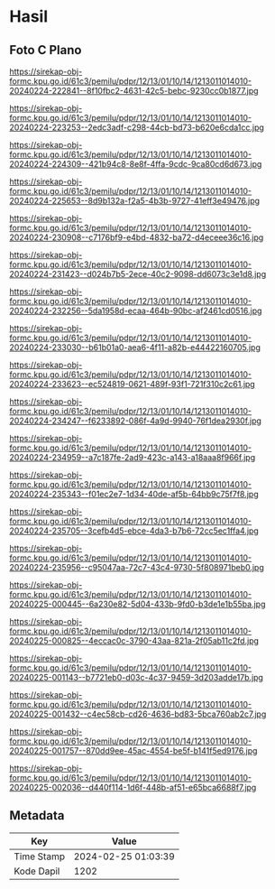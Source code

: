 # Hasil

## Foto C Plano

https://sirekap-obj-formc.kpu.go.id/61c3/pemilu/pdpr/12/13/01/10/14/1213011014010-20240224-222841--8f10fbc2-4631-42c5-bebc-9230cc0b1877.jpg

https://sirekap-obj-formc.kpu.go.id/61c3/pemilu/pdpr/12/13/01/10/14/1213011014010-20240224-223253--2edc3adf-c298-44cb-bd73-b620e6cda1cc.jpg

https://sirekap-obj-formc.kpu.go.id/61c3/pemilu/pdpr/12/13/01/10/14/1213011014010-20240224-224309--421b94c8-8e8f-4ffa-9cdc-9ca80cd6d673.jpg

https://sirekap-obj-formc.kpu.go.id/61c3/pemilu/pdpr/12/13/01/10/14/1213011014010-20240224-225653--8d9b132a-f2a5-4b3b-9727-41eff3e49476.jpg

https://sirekap-obj-formc.kpu.go.id/61c3/pemilu/pdpr/12/13/01/10/14/1213011014010-20240224-230908--c7176bf9-e4bd-4832-ba72-d4eceee36c16.jpg

https://sirekap-obj-formc.kpu.go.id/61c3/pemilu/pdpr/12/13/01/10/14/1213011014010-20240224-231423--d024b7b5-2ece-40c2-9098-dd6073c3e1d8.jpg

https://sirekap-obj-formc.kpu.go.id/61c3/pemilu/pdpr/12/13/01/10/14/1213011014010-20240224-232256--5da1958d-ecaa-464b-90bc-af2461cd0516.jpg

https://sirekap-obj-formc.kpu.go.id/61c3/pemilu/pdpr/12/13/01/10/14/1213011014010-20240224-233030--b61b01a0-aea6-4f11-a82b-e44422160705.jpg

https://sirekap-obj-formc.kpu.go.id/61c3/pemilu/pdpr/12/13/01/10/14/1213011014010-20240224-233623--ec524819-0621-489f-93f1-721f310c2c61.jpg

https://sirekap-obj-formc.kpu.go.id/61c3/pemilu/pdpr/12/13/01/10/14/1213011014010-20240224-234247--f6233892-086f-4a9d-9940-76f1dea2930f.jpg

https://sirekap-obj-formc.kpu.go.id/61c3/pemilu/pdpr/12/13/01/10/14/1213011014010-20240224-234959--a7c187fe-2ad9-423c-a143-a18aaa8f966f.jpg

https://sirekap-obj-formc.kpu.go.id/61c3/pemilu/pdpr/12/13/01/10/14/1213011014010-20240224-235343--f01ec2e7-1d34-40de-af5b-64bb9c75f7f8.jpg

https://sirekap-obj-formc.kpu.go.id/61c3/pemilu/pdpr/12/13/01/10/14/1213011014010-20240224-235705--3cefb4d5-ebce-4da3-b7b6-72cc5ec1ffa4.jpg

https://sirekap-obj-formc.kpu.go.id/61c3/pemilu/pdpr/12/13/01/10/14/1213011014010-20240224-235956--c95047aa-72c7-43c4-9730-5f808971beb0.jpg

https://sirekap-obj-formc.kpu.go.id/61c3/pemilu/pdpr/12/13/01/10/14/1213011014010-20240225-000445--6a230e82-5d04-433b-9fd0-b3de1e1b55ba.jpg

https://sirekap-obj-formc.kpu.go.id/61c3/pemilu/pdpr/12/13/01/10/14/1213011014010-20240225-000825--4eccac0c-3790-43aa-821a-2f05ab11c2fd.jpg

https://sirekap-obj-formc.kpu.go.id/61c3/pemilu/pdpr/12/13/01/10/14/1213011014010-20240225-001143--b7721eb0-d03c-4c37-9459-3d203adde17b.jpg

https://sirekap-obj-formc.kpu.go.id/61c3/pemilu/pdpr/12/13/01/10/14/1213011014010-20240225-001432--c4ec58cb-cd26-4636-bd83-5bca760ab2c7.jpg

https://sirekap-obj-formc.kpu.go.id/61c3/pemilu/pdpr/12/13/01/10/14/1213011014010-20240225-001757--870dd9ee-45ac-4554-be5f-b141f5ed9176.jpg

https://sirekap-obj-formc.kpu.go.id/61c3/pemilu/pdpr/12/13/01/10/14/1213011014010-20240225-002036--d440f114-1d6f-448b-af51-e65bca6688f7.jpg


## Metadata

| Key        | Value               |
| ---------- | ------------------- |
| Time Stamp | 2024-02-25 01:03:39 |
| Kode Dapil | 1202                |




